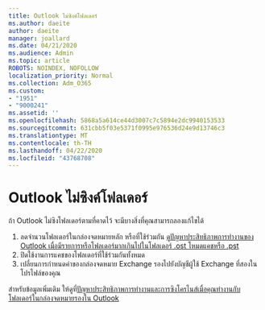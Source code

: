 ```yaml
---
title: Outlook ไม่ซิงค์โฟลเดอร์
ms.author: daeite
author: daeite
manager: joallard
ms.date: 04/21/2020
ms.audience: Admin
ms.topic: article
ROBOTS: NOINDEX, NOFOLLOW
localization_priority: Normal
ms.collection: Adm_O365
ms.custom:
- "1951"
- "9000241"
ms.assetid: ''
ms.openlocfilehash: 5868a5a614ce44d3007c7c5894e2dc9940153533
ms.sourcegitcommit: 631cbb5f03e5371f0995e976536d24e9d13746c3
ms.translationtype: MT
ms.contentlocale: th-TH
ms.lasthandoff: 04/22/2020
ms.locfileid: "43768708"
---
```

# <a name="outlook-not-synching-folders"></a>Outlook ไม่ซิงค์โฟลเดอร์

ถ้า Outlook ไม่ซิงโฟลเดอร์ตามที่คาดไว้ จะมีบางสิ่งที่คุณสามารถลองแก้ไขได้

1. ลดจํานวนโฟลเดอร์ในกล่องจดหมายหลัก หรือที่ใช้ร่วมกัน [ดูปัญหาประสิทธิภาพการทํางานของ Outlook เมื่อมีรายการหรือโฟลเดอร์มากเกินไปในโฟลเดอร์ .ost โหมดแคชหรือ .pst](https://support.microsoft.com/help/2768656)
2. ปิดใช้งานการแคชของโฟลเดอร์ที่ใช้ร่วมกันทั้งหมด
3. เปลี่ยนการกําหนดค่าของกล่องจดหมาย Exchange รองไปยังบัญชีผู้ใช้ Exchange ที่สองในโปรไฟล์ของคุณ

สําหรับข้อมูลเพิ่มเติม ให้ดูที่[ปัญหาประสิทธิภาพการทํางานและการซิงโครไนส์เมื่อคุณทํางานกับโฟลเดอร์ในกล่องจดหมายรองใน Outlook](https://support.microsoft.com/help/3115602)
